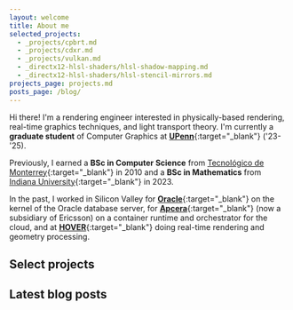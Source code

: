 ```yaml
---
layout: welcome
title: About me
selected_projects:
  - _projects/cpbrt.md
  - _projects/cdxr.md
  - _projects/vulkan.md
  - _directx12-hlsl-shaders/hlsl-shadow-mapping.md
  - _directx12-hlsl-shaders/hlsl-stencil-mirrors.md
projects_page: projects.md
posts_page: /blog/
---
```


Hi there! I'm a rendering engineer interested in physically-based rendering, real-time graphics techniques, and light transport theory. I'm currently a **graduate student** of Computer Graphics at [**UPenn**](https://www.upenn.edu/){:target="_blank"} ('23-'25). 

Previously, I earned a **BSc in Computer Science** from [Tecnológico de Monterrey](https://tec.mx/en){:target="_blank"} in 2010 and a **BSc in Mathematics** from [Indiana University](https://www.iu.edu/index.html){:target="_blank"} in 2023.

In the past, I worked in Silicon Valley for [**Oracle**](https://www.oracle.com/index.html){:target="_blank"} on the kernel of the Oracle database server, for [**Apcera**](https://en.wikipedia.org/wiki/Apcera){:target="_blank"} (now a subsidiary of Ericsson) on a container runtime and orchestrator for the cloud, and at [**HOVER**](https://hover.to){:target="_blank"} doing real-time rendering and geometry processing. 

## Select projects

<!--projects-->

## Latest blog posts

<!--posts_list-->